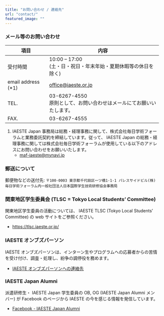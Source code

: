 ```yaml
---
title: "お問い合わせ / 連絡先"
url: "contact/"
featured_image: ""
---
```

### メール等のお問い合わせ

| 項目 | 内容 |
| ---- | ---- |
| 受付時間            | 10:00 – 17:00<br>(土・日・祝日・年末年始・夏期休暇等の休日を除く) |
| email address (*1) | [office@iaeste.or.jp](mailto:office@iaeste.or.jp) |
| TEL.               | 03-6267-4550 <br>原則として、お問い合わせはメールにてお願いいたします。 |
| FAX.               | 03-6267-4555 |

1. IAESTE Japan 事務局は総務・経理事務に関して、株式会社毎日学術フォーラムと業務委託契約を締結しています。従って、 IAESTE Japan の総務・経理事務に関しては株式会社毎日学術フォーラムが使用している以下のアドレスにお問い合わせをお願いいたします。
    - [maf-iaeste@mynavi.jp](mailto:maf-iaeste@mynavi.jp)

### 郵送について

郵便物などの送付先: `〒100-0003 東京都千代田区一ツ橋1-1-1 パレスサイドビル(株)毎日学術フォーラム内一般社団法人日本国際学生技術研修協会事務局`

### 関東地区学生委員会 (TLSC = Tokyo Local Students’ Committee)

関東地区学生委員の活動については、 IAESTE TLSC (Tokyo Local Students’ Committee) の web サイトをご参照ください。
- https://tlsc.iaeste.or.jp/

### IAESTE オンブズパーソン

IAESTE オンブズパーソンは、インターン生やプログラムへの応募者からの苦情を受け付け、調査・処理し、紛争の調停役を務めます。
- [IAESTE オンブズパーソンへの連絡先](https://iaeste.org/feedback-and-complaints/)

### IAESTE Japan Alumni

派遣研修生・ IAESTE Japan 学生委員の OB, OG (IAESTE Japan Alumni メンバー) が Facebook のページから IAESTE の今を感じる情報を発信しています。
- [Facebook - IAESTE Japan Alumni](https://www.facebook.com/groups/iaestejapan.alumni/)
